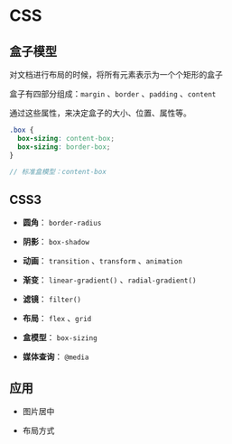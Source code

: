# CSS

## 盒子模型

对文档进行布局的时候，将所有元素表示为一个个矩形的盒子

盒子有四部分组成：`margin` 、`border` 、`padding` 、`content`

通过这些属性，来决定盒子的大小、位置、属性等。

```scss
.box {
  box-sizing: content-box;
  box-sizing: border-box;
}

// 标准盒模型：content-box
```

## CSS3

- **圆角**： `border-radius`

- **阴影**： `box-shadow`

- **动画**： `transition` 、`transform` 、`animation`

- **渐变**： `linear-gradient()` 、`radial-gradient()`

- **滤镜**： `filter()`

- **布局**： `flex` 、`grid`

- **盒模型**： `box-sizing`

- **媒体查询**： `@media`

## 应用

- 图片居中

- 布局方式
